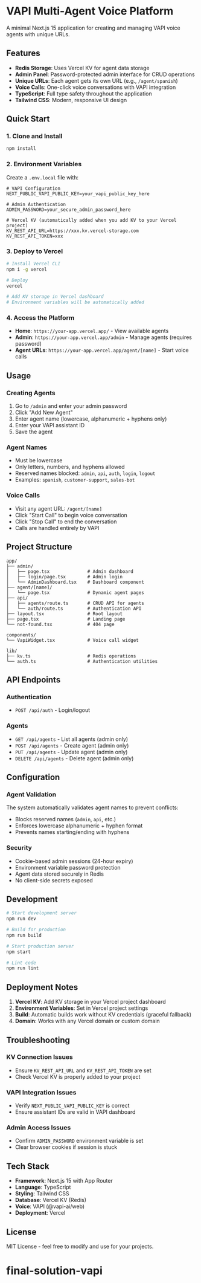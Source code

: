 # VAPI Multi-Agent Voice Platform

A minimal Next.js 15 application for creating and managing VAPI voice agents with unique URLs.

## Features

- **Redis Storage**: Uses Vercel KV for agent data storage
- **Admin Panel**: Password-protected admin interface for CRUD operations
- **Unique URLs**: Each agent gets its own URL (e.g., `/agent/spanish`)
- **Voice Calls**: One-click voice conversations with VAPI integration
- **TypeScript**: Full type safety throughout the application
- **Tailwind CSS**: Modern, responsive UI design

## Quick Start

### 1. Clone and Install

```bash
npm install
```

### 2. Environment Variables

Create a `.env.local` file with:

```env
# VAPI Configuration
NEXT_PUBLIC_VAPI_PUBLIC_KEY=your_vapi_public_key_here

# Admin Authentication
ADMIN_PASSWORD=your_secure_admin_password_here

# Vercel KV (automatically added when you add KV to your Vercel project)
KV_REST_API_URL=https://xxx.kv.vercel-storage.com
KV_REST_API_TOKEN=xxx
```

### 3. Deploy to Vercel

```bash
# Install Vercel CLI
npm i -g vercel

# Deploy
vercel

# Add KV storage in Vercel dashboard
# Environment variables will be automatically added
```

### 4. Access the Platform

- **Home**: `https://your-app.vercel.app/` - View available agents
- **Admin**: `https://your-app.vercel.app/admin` - Manage agents (requires password)
- **Agent URLs**: `https://your-app.vercel.app/agent/[name]` - Start voice calls

## Usage

### Creating Agents

1. Go to `/admin` and enter your admin password
2. Click "Add New Agent"
3. Enter agent name (lowercase, alphanumeric + hyphens only)
4. Enter your VAPI assistant ID
5. Save the agent

### Agent Names

- Must be lowercase
- Only letters, numbers, and hyphens allowed
- Reserved names blocked: `admin`, `api`, `auth`, `login`, `logout`
- Examples: `spanish`, `customer-support`, `sales-bot`

### Voice Calls

- Visit any agent URL: `/agent/[name]`
- Click "Start Call" to begin voice conversation
- Click "Stop Call" to end the conversation
- Calls are handled entirely by VAPI

## Project Structure

```
app/
├── admin/
│   ├── page.tsx              # Admin dashboard
│   ├── login/page.tsx        # Admin login
│   └── AdminDashboard.tsx    # Dashboard component
├── agent/[name]/
│   └── page.tsx              # Dynamic agent pages
├── api/
│   ├── agents/route.ts       # CRUD API for agents
│   └── auth/route.ts         # Authentication API
├── layout.tsx                # Root layout
├── page.tsx                  # Landing page
└── not-found.tsx             # 404 page

components/
└── VapiWidget.tsx            # Voice call widget

lib/
├── kv.ts                     # Redis operations
└── auth.ts                   # Authentication utilities
```

## API Endpoints

### Authentication
- `POST /api/auth` - Login/logout

### Agents
- `GET /api/agents` - List all agents (admin only)
- `POST /api/agents` - Create agent (admin only)
- `PUT /api/agents` - Update agent (admin only)
- `DELETE /api/agents` - Delete agent (admin only)

## Configuration

### Agent Validation

The system automatically validates agent names to prevent conflicts:
- Blocks reserved names (`admin`, `api`, etc.)
- Enforces lowercase alphanumeric + hyphen format
- Prevents names starting/ending with hyphens

### Security

- Cookie-based admin sessions (24-hour expiry)
- Environment variable password protection
- Agent data stored securely in Redis
- No client-side secrets exposed

## Development

```bash
# Start development server
npm run dev

# Build for production
npm run build

# Start production server
npm start

# Lint code
npm run lint
```

## Deployment Notes

1. **Vercel KV**: Add KV storage in your Vercel project dashboard
2. **Environment Variables**: Set in Vercel project settings
3. **Build**: Automatic builds work without KV credentials (graceful fallback)
4. **Domain**: Works with any Vercel domain or custom domain

## Troubleshooting

### KV Connection Issues
- Ensure `KV_REST_API_URL` and `KV_REST_API_TOKEN` are set
- Check Vercel KV is properly added to your project

### VAPI Integration Issues
- Verify `NEXT_PUBLIC_VAPI_PUBLIC_KEY` is correct
- Ensure assistant IDs are valid in VAPI dashboard

### Admin Access Issues
- Confirm `ADMIN_PASSWORD` environment variable is set
- Clear browser cookies if session is stuck

## Tech Stack

- **Framework**: Next.js 15 with App Router
- **Language**: TypeScript
- **Styling**: Tailwind CSS
- **Database**: Vercel KV (Redis)
- **Voice**: VAPI (@vapi-ai/web)
- **Deployment**: Vercel

## License

MIT License - feel free to modify and use for your projects.
# final-solution-vapi
